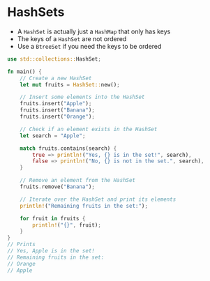 # HashSets

* A `HashSet` is actually just a `HashMap` that only has keys
* The keys of a `HashSet` are not ordered
* Use a `BtreeSet` if you need the keys to be ordered

```rust
use std::collections::HashSet;

fn main() {
    // Create a new HashSet
    let mut fruits = HashSet::new();

    // Insert some elements into the HashSet
    fruits.insert("Apple");
    fruits.insert("Banana");
    fruits.insert("Orange");

    // Check if an element exists in the HashSet
    let search = "Apple";

    match fruits.contains(search) {
        true => println!("Yes, {} is in the set!", search),
        false => println!("No, {} is not in the set.", search),
    }

    // Remove an element from the HashSet
    fruits.remove("Banana");

    // Iterate over the HashSet and print its elements
    println!("Remaining fruits in the set:");

    for fruit in fruits {
        println!("{}", fruit);
    }
}
// Prints
// Yes, Apple is in the set!
// Remaining fruits in the set:
// Orange
// Apple
```
